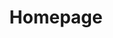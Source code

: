 ---
title: "Homepage"
authors:
  - forestryio
hero:
  headline: A static CMS that **commits**
  textline: Sync your Jekyll or Hugo site. Your editors will love it and won’t realize they’re making commits.
  ctas:
    - permalink: https://app.forestry.io/signup
      textline: Start building now
      button: true
    - permalink: https://app.forestry.io/signup
      textline: Log in
  video:
    fallback_visual: /video/forestry_factory.jpg
    sources:
      - permalink: /video/forestry_factory.webm
        type: video/webm
      - permalink: /video/forestry_factory.mp4
        type: video/mp4
      - permalink: /video/forestry_factory.ogv
        type: video/ogg
features:
  - headline: Your site, your workflow
    textline: |
      Write front-end code with Jekyll or Hugo and push to your Git repo. Forestry will pull in your commits and update the CMS.

      Invite your team to create content in a rich UI. Their updates get committed back without merge conflicts.
    visual:
      permalink: /img/dev-illustration-02.png
      alt: Dev workflow
    direction: ltr
    class: section-roots
  - headline: Empower your editors
    textline: |
      Your editing team deserves a powerful admin interface. Customize each page with Forestry's rich editing fields.

      Login from your **yoursite.com/admin**. With Forestry Remote, your site will transcend static.
    visual:
      permalink: /img/editor-illustration-02.png
      alt: Editor friendly interface
    direction: rtl
    class: section-sync
  - headline: Your entire team will be making commits
    textline: Your editing team won't even realize they're editing Markdown and committing to your repo.
    visual:
      permalink: /img/commits-illustration.png
      alt: Editor workflow
    direction: vertical
    class: section-sync
  - headline: Deployment made simple
    textline: "When editors publish, Forestry deploys. Send your compiled site to your host or just commit changes back to your repo. Forestry integrates with your deployment process."
    visual:
      permalink: /img/deploy-illustration-02.png
      alt: Simple deployment
    direction: ltr
    class: section-automated
  - headline: Host where you want
    textline: "Your static site can live anywhere you want — including on Amazon S3, Fastly, and GitHub Pages. You can even deploy with plain old FTP."
    direction: vertical
    class: section-deploy
cta:
  headline: Build amazing sites
  textline: No credit card required. 14-day free trial on all plans.
---